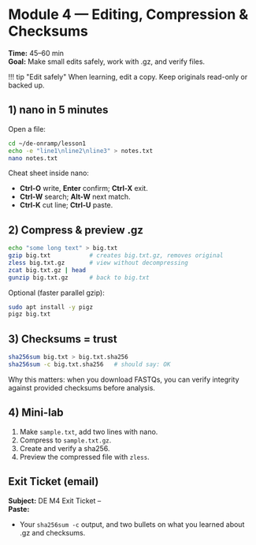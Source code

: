 # Module 4 — Editing, Compression & Checksums

**Time:** 45–60 min  
**Goal:** Make small edits safely, work with .gz, and verify files.

!!! tip "Edit safely"
    When learning, edit a copy. Keep originals read-only or backed up.

## 1) nano in 5 minutes

Open a file:

```bash
cd ~/de-onramp/lesson1
echo -e "line1\nline2\nline3" > notes.txt
nano notes.txt
```

Cheat sheet inside nano:

- **Ctrl-O** write, **Enter** confirm; **Ctrl-X** exit.
- **Ctrl-W** search; **Alt-W** next match.
- **Ctrl-K** cut line; **Ctrl-U** paste.

## 2) Compress & preview .gz

```bash
echo "some long text" > big.txt
gzip big.txt           # creates big.txt.gz, removes original
zless big.txt.gz       # view without decompressing
zcat big.txt.gz | head
gunzip big.txt.gz      # back to big.txt
```

Optional (faster parallel gzip):

```bash
sudo apt install -y pigz
pigz big.txt
```

## 3) Checksums = trust

```bash
sha256sum big.txt > big.txt.sha256
sha256sum -c big.txt.sha256   # should say: OK
```

Why this matters: when you download FASTQs, you can verify integrity against provided checksums before analysis.

## 4) Mini-lab

1. Make `sample.txt`, add two lines with nano.
2. Compress to `sample.txt.gz`.
3. Create and verify a sha256.
4. Preview the compressed file with `zless`.

## Exit Ticket (email)

**Subject:** DE M4 Exit Ticket – <Your Name>  
**Paste:**

- Your `sha256sum -c` output, and two bullets on what you learned about .gz and checksums.
